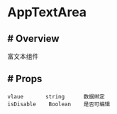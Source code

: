 # AppTextArea

##  #  Overview

富文本组件

##  # Props


```text
vlaue       string      数据绑定
isDisable    Boolean    是否可编辑
```


